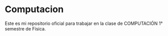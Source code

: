 # Computacion
Este es mi repositorio  oficial para trabajar en la clase de COMPUTACIÓN  1° semestre de Física. 
